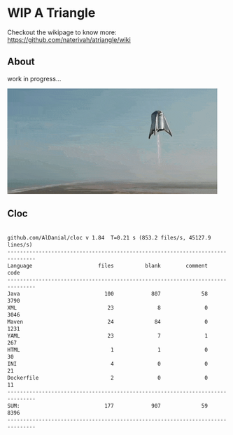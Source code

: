 # WIP A Triangle

  Checkout the wikipage to know more: https://github.com/naterivah/atriangle/wiki

  ## About
  work in progress...

  ![Screenshot](./docs/starhopper.gif?raw=true?style=center)

  ## Cloc 
 ``` 
 
github.com/AlDanial/cloc v 1.84  T=0.21 s (853.2 files/s, 45127.9 lines/s)
-------------------------------------------------------------------------------
Language                     files          blank        comment           code
-------------------------------------------------------------------------------
Java                           100            807             58           3790
XML                             23              8              0           3046
Maven                           24             84              0           1231
YAML                            23              7              1            267
HTML                             1              1              0             30
INI                              4              0              0             21
Dockerfile                       2              0              0             11
-------------------------------------------------------------------------------
SUM:                           177            907             59           8396
------------------------------------------------------------------------------- 
 ```
